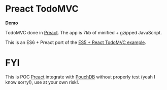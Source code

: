 # Preact TodoMVC

[**Demo**](https://preact-todomvc.surge.sh)

TodoMVC done in [Preact]. The app is 7kb of minified + gzipped JavaScript.

This is an ES6 + Preact port of the [ES5 + React TodoMVC example](https://github.com/tastejs/todomvc/tree/gh-pages/examples/react).

[preact]: https://github.com/developit/preact

# FYI

This is POC [Preact](https://preactjs.com/) integrate with [PouchDB](https://pouchdb.com/) without properly test (yeah I know sorry!), use at your own risk!.
 